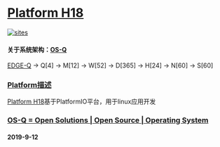 ﻿# [Platform H18](https://github.com/OS-Q/H18)
[![sites](http://182.61.61.133//resources/OS-Q.png)](http://www.OS-Q.com)

#### 关于系统架构：[OS-Q](https://github.com/OS-Q/OS-Q)

[EDGE-Q](https://github.com/OS-Q/EDGE-Q) -> Q[4] -> M[12] -> W[52] -> D[365] -> H[24] -> N[60] -> S[60]

### [Platform描述](https://github.com/OS-Q/H18/wiki) 

[Platform H18](https://github.com/OS-Q/H18)基于PlatformIO平台，用于linux应用开发

### [OS-Q = Open Solutions | Open Source |  Operating System ](http://www.OS-Q.com/H18)
####  2019-9-12
